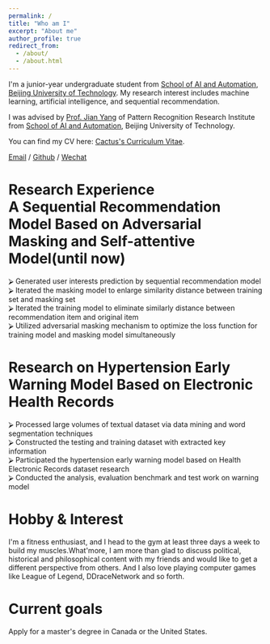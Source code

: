 ```yaml
---
permalink: /
title: "Who am I"
excerpt: "About me"
author_profile: true
redirect_from: 
  - /about/
  - /about.html
---
```


I'm a junior-year undergraduate student from [School of AI and Automation](https://xxxb.bjut.edu.cn/szdw/jsjs1/rgznyzdhx.htm), [Beijing University of Technology](https://www.bjut.edu.cn/). My research interest includes machine learning, artificial intelligence, and sequential recommendation.

 I was advised by [Prof. Jian Yang](https://xxxb.bjut.edu.cn/info/1403/2486.htm) of Pattern Recognition Research Institute from [School of AI and Automation](https://xxxb.bjut.edu.cn/szdw/jsjs1/rgznyzdhx.htm), Beijing University of Technology.

You can find my CV here: [Cactus's Curriculum Vitae](../assets/RongZheng_Xiang_CV.pdf).

[Email](mailto:xiangrongzheng@emails.bjut.edu.cn) / [Github](https://github.com/Cactus0501) / [Wechat](../images/wechat.jpg)



Research Experience                                                                                                                         
A Sequential Recommendation Model Based on Adversarial Masking and Self-attentive Model(until now)
======
⮚	Generated user interests prediction by sequential recommendation model                                                                                
⮚	Iterated the masking model to enlarge similarity distance between training set and masking set                                                                                                       
⮚	Iterated the training model to eliminate similarly distance between recommendation item and original item                                                                                           
⮚	Utilized adversarial masking mechanism to optimize the loss function for training model and masking model simultaneously                                                                                    

Research on Hypertension Early Warning Model Based on Electronic Health Records
======
⮚	Processed large volumes of textual dataset via data mining and word segmentation techniques                                                                                          
⮚	Constructed the testing and training dataset with extracted key information                                                                                                            
⮚	Participated the hypertension early warning model based on Health Electronic Records dataset research                                                                             
⮚	Conducted the analysis, evaluation benchmark and test work on warning model                                                                                 



Hobby & Interest
======
I'm a fitness enthusiast, and I head to the gym at least three days a week to build my muscles.What'more, I am more than glad to discuss political, historical and philosophical content with my friends and would like to get a different perspective from others. And I also love playing computer games like League of Legend, DDraceNetwork and so forth.

Current goals
======
Apply for a master's degree in Canada or the United States.

